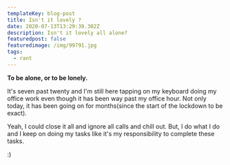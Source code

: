 ```yaml
---
templateKey: blog-post
title: Isn't it lovely ?
date: 2020-07-13T13:29:39.302Z
description: Isn't it lovely all alone?
featuredpost: false
featuredimage: /img/99791.jpg
tags:
  - rant
---
```

**To be alone, or to be lonely.**

It's seven past twenty and I'm still here tapping on my keyboard doing my office work even though it has been way past my office hour. Not only today, it has been going on for months(since the start of the lockdown to be exact).

Yeah, I could close it all and ignore all calls and chill out. But, I do what I do and I keep on doing my tasks like it's my responsibility to complete these tasks.

:)